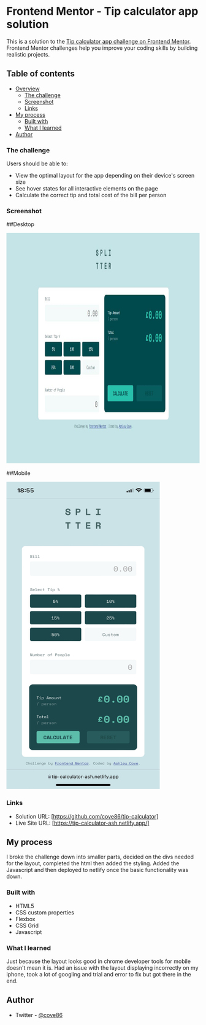# Frontend Mentor - Tip calculator app solution

This is a solution to the [Tip calculator app challenge on Frontend Mentor](https://www.frontendmentor.io/challenges/tip-calculator-app-ugJNGbJUX). Frontend Mentor challenges help you improve your coding skills by building realistic projects.

## Table of contents

- [Overview](#overview)
  - [The challenge](#the-challenge)
  - [Screenshot](#screenshot)
  - [Links](#links)
- [My process](#my-process)
  - [Built with](#built-with)
  - [What I learned](#what-i-learned)
- [Author](#author)

### The challenge

Users should be able to:

- View the optimal layout for the app depending on their device's screen size
- See hover states for all interactive elements on the page
- Calculate the correct tip and total cost of the bill per person

### Screenshot

##Desktop

<img src="/images/tip-calc.JPG" width="800" height="600">

##Mobile

<img src="/images/tip-calc-mobile.png" width="400" height="800">

### Links

- Solution URL: [https://github.com/cove86/tip-calculator]
- Live Site URL: [https://tip-calculator-ash.netlify.app/]

## My process

I broke the challenge down into smaller parts, decided on the divs needed for the layout, completed the html then added the styling. Added the Javascript and then deployed to netlify once the basic functionality was down.

### Built with

- HTML5
- CSS custom properties
- Flexbox
- CSS Grid
- Javascript

### What I learned

Just because the layout looks good in chrome developer tools for mobile doesn't mean it is. Had an issue with the layout displaying incorrectly on my iphone, took a lot of googling and trial and error to fix but got there in the end.

## Author

- Twitter - [@cove86](https://www.twitter.com/yourusername)
